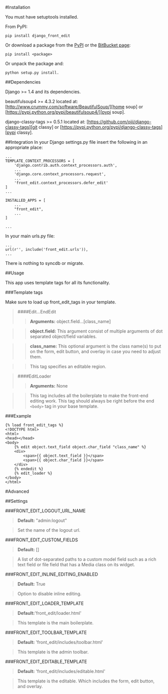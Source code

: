 #Installation

You must have setuptools installed.

From PyPI:

    pip install django_front_edit

Or download a package from the [PyPI][PyPI Page] or the [BitBucket page][Bit Page]:

    pip install <package>

Or unpack the package and:

    python setup.py install.

[PyPI Page]: https://pypi.python.org/pypi/django_front_edit
[Bit Page]: https://bitbucket.org/dwaiter/django-front-edit/downloads

##Dependencies

Django >= 1.4 and its dependencies.

beautifulsoup4 >= 4.3.2 located at: [http://www.crummy.com/software/BeautifulSoup/][home soup] or
[https://pypi.python.org/pypi/beautifulsoup4/][pypi soup].

django-classy-tags >= 0.5.1 located at: [https://github.com/ojii/django-classy-tags][git classy] or
[https://pypi.python.org/pypi/django-classy-tags][pypi classy].

[home soup]: http://www.crummy.com/software/BeautifulSoup/
[pypi soup]: https://pypi.python.org/pypi/beautifulsoup4/

[git classy]: https://github.com/ojii/django-classy-tags
[pypi classy]: https://pypi.python.org/pypi/django-classy-tags


##Integration
In your Django settings.py file insert the following in an appropriate place:

    ...
    TEMPLATE_CONTEXT_PROCESSORS = [
        'django.contrib.auth.context_processors.auth',
        ...
        'django.core.context_processors.request',
        ...
        'front_edit.context_processors.defer_edit'
    ]
    ...

    INSTALLED_APPS = [
        ...
        "front_edit",
        ...
    ]

    ...

In your main urls.py file:

    ...
    url(r'', include('front_edit.urls')),
    ...

There is nothing to syncdb or migrate.

##Usage

This app uses template tags for all its functionality.

###Template tags

Make sure to load up front\_edit\_tags in your template.

> ####Edit...EndEdit
>> **Arguments:** object.field...[class\_name]

>> **object.field:** This argument consist of multiple arguments of dot separated
object/field variables.

>> **class\_name:** This optional argument is the class name(s) to put on the
form, edit button, and overlay in case you need to adjust them.

>> This tag specifies an editable region.

> ####EditLoader
>> **Arguments:** None

>> This tag includes all the boilerplate to make the front-end editing work.
This tag should always be right before the end `<body>` tag in your base template.

###Example

    {% load front_edit_tags %}
    <!DOCTYPE html>
    <html>
    <head></head>
    <body>
        {% edit object.text_field object.char_field "class_name" %}
        <div>
            <span>{{ object.text_field }}</span>
            <span>{{ object.char_field }}</span>
        </div>
        {% endedit %}
        {% edit_loader %}
    </body>
    </html>

#Advanced

##Settings

###FRONT\_EDIT\_LOGOUT\_URL\_NAME
> **Default:** "admin:logout"

> Set the name of the logout url.

###FRONT\_EDIT\_CUSTOM\_FIELDS
> **Default:** []

> A list of dot-separated paths to a custom model field such as a rich text field
or file field that has a Media class on its widget.

###FRONT\_EDIT\_INLINE\_EDITING\_ENABLED
> **Default:** True

> Option to disable inline editing.

###FRONT\_EDIT\_LOADER\_TEMPLATE
> **Default:**'front\_edit/loader.html'

> This template is the main boilerplate.

###FRONT\_EDIT\_TOOLBAR\_TEMPLATE
> **Default:** 'front\_edit/includes/toolbar.html'

> This template is the admin toolbar.

###FRONT\_EDIT\_EDITABLE\_TEMPLATE
> **Default:** 'front\_edit/includes/editable.html'

> This template is the editable. Which includes the form, edit button, and overlay.
